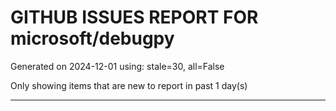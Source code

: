 
# GITHUB ISSUES REPORT FOR microsoft/debugpy


Generated on 2024-12-01 using: stale=30, all=False


Only showing items that are new to report in past 1 day(s)


---




















